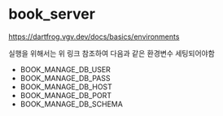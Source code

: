# book_server
https://dartfrog.vgv.dev/docs/basics/environments

실행을 위해서는 위 링크 참조하여 다음과 같은 환경변수 세팅되어야함
- BOOK_MANAGE_DB_USER
- BOOK_MANAGE_DB_PASS
- BOOK_MANAGE_DB_HOST
- BOOK_MANAGE_DB_PORT
- BOOK_MANAGE_DB_SCHEMA
